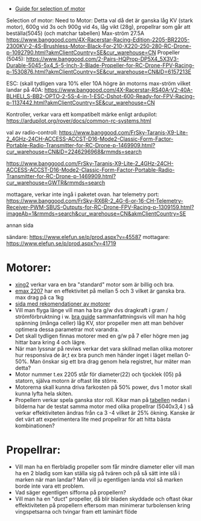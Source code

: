 - [Guide for selection of motor](https://www.instructables.com/A-Guide-to-RC-Basics-and-Where-to-Start-Building-Y/)

Selection of motor:
Need to 
Motor: Detta val då det är ganska låg KV (stark motor), 600g vid 3s och 900g vid 4s, låg vikt (28g), propellrar som går att beställa(5045) (och matchar tabellen) Max-ström 27.5A
https://www.banggood.com/4X-Racerstar-Racing-Edition-2205-BR2205-2300KV-2-4S-Brushless-Motor-Black-For-210-X220-250-280-RC-Drone-p-1092790.html?akmClientCountry=SE&cur_warehouse=CN
Propeller (5045): https://www.banggood.com/2-Pairs-HQProp-DP5X4_5X3V3-Durable-5045-5x4_5-5-Inch-3-Blade-Propeller-for-RC-Drone-FPV-Racing-p-1530876.html?akmClientCountry=SE&cur_warehouse=CN&ID=6157213E

ESC: (skall tydligen vara 10% eller 10A högre än motorns max-ström vilket landar på 40A:
https://www.banggood.com/4X-Racerstar-RS40A-V2-40A-BLHELI_S-BB2-OPTO-2-5S-4-in-1-ESC-Dshot-600-Ready-for-FPV-Racing-p-1137442.html?akmClientCountry=SE&cur_warehouse=CN



Kontroller, verkar vara ett kompatibelt märke enligt ardupilot:  https://ardupilot.org/rover/docs/common-rc-systems.html

val av radio-controll: https://www.banggood.com/FrSky-Taranis-X9-Lite-2_4GHz-24CH-ACCESS-ACCST-D16-Mode2-Classic-Form-Factor-Portable-Radio-Transmitter-for-RC-Drone-p-1469909.html?cur_warehouse=CN&ID=2246296968&rmmds=search

https://www.banggood.com/FrSky-Taranis-X9-Lite-2_4GHz-24CH-ACCESS-ACCST-D16-Mode2-Classic-Form-Factor-Portable-Radio-Transmitter-for-RC-Drone-p-1469909.html?cur_warehouse=GWTR&rmmds=search

mottagare, verkar inte ingå i paketet ovan. har telemetry port:
https://www.banggood.com/FrSky-RX6R-2_4G-6-or-16-CH-Telemetry-Receiver-PWM-SBUS-Outputs-for-RC-Drone-FPV-Racing-p-1309159.html?imageAb=1&rmmds=search&cur_warehouse=CN&akmClientCountry=SE

annan sida

sändare: https://www.elefun.se/p/prod.aspx?v=45587
mottagare: https://www.elefun.se/p/prod.aspx?v=41719

# Motorer:
- [xing2](https://shop.iflight-rc.com/quad-parts-cat20/motors-cat26/xing2-motors-cat334/XING2-2506-FPV-Long-Range-Motor-Black-Pro1748) verkar vara en bra "standard" motor som är billig och bra.
- [emax 2207](https://emaxmodel.com/products/emax-rs2205-racespec-motor-cooling-series?_pos=1&_sid=a7bb470bd&_ss=r) har en effektivitet på mellan 5 och 3 vilket är ganska bra. max drag på ca 1kg
- [sida med rekomendationer av motorer](https://www.fpvknowitall.com/fpv-shopping-list-five-inch-freestyle/#motors)
- Vill man flyga länge vill man ha bra g/w dvs dragkraft i gram / strömförbruktning i w. [bra guide](https://www.flyingtech.co.uk/blog/efficiency-vs-performance-how-build-drone-long-flight-time) sammanfattningsvis vill man ha hög spänning (många celler) låg KV, stor propeller men att man behöver optimera dessa parametrar mot varandra.
- Det skall tydligen finnas motorer med en g/w på 7 eller högre men jag hittar bara kring 4 och lägre.
- När man lyssnar på reviws verkar det vara skillnad mellan olika motorer hur responsiva de är,t ex bra punch men händer inget i läget mellan 0-50%. Man önskar sig ett bra drag genom hela registret, hur mäter man detta?
- Motor nummer t.ex 2205 står för diameter(22) och tjocklek (05) på statorn, själva motorn är oftast lite större.
- Motorerna skall kunna driva farkosten på 50% power, dvs 1 motor skall kunna lyfta hela skiten.
- Propellern verkar spela ganska stor roll. Kikar man på [tabellen](https://www.banggood.com/sv/Flashhobby-Samguk-Series-Wei-2207-2300KV-2600KV-3-4S-Brushless-Motor-for-RC-Drone-FPV-Racing-p-1226073.html?cur_warehouse=CN&ID=6291970511866&rmmds=CategoryToysPop) nedan i bilderna har de testat samma motor med olika propellrar (5040x3,4 ) så verkar effektiviteten ändras från ca 3 -4 vilket är 25% ökning. Kanske är det värt att experimentera lite med propellrar för att hitta bästa kombinationen?

# Propellrar:
- Vill man ha en flerbladig propeller som får mindre diameter eller vill man ha en 2 bladig som kan ställa sig på tvären och på så sätt inte slå i marken när man landar? Man vill ju egentligen landa vtol så marken borde inte vara ett problem.
- Vad säger egentligen sifforna på propellern?
- Vill man ha en "duct" propeller, då blir bladen skyddade och oftast ökar effektiviteten på propellern eftersom man minimerar turbolensen kring vingspetsarna och tvingar fram ett laminärt flöde
